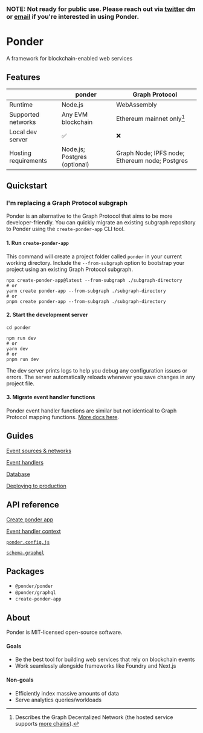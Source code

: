 ### **NOTE: Not ready for public use. Please reach out via [twitter](https://twitter.com/0xOlias) dm or [email](mailto:0xolias@gmail.com) if you're interested in using Ponder.**

# Ponder

A framework for blockchain-enabled web services

## Features

|                      | ponder                       | Graph Protocol                                 |
| -------------------- | ---------------------------- | ---------------------------------------------- |
| Runtime              | Node.js                      | WebAssembly                                    |
| Supported networks   | Any EVM blockchain           | Ethereum mainnet only[^1]                      |
| Local dev server     | ✅                           | ❌                                             |
| Hosting requirements | Node.js; Postgres (optional) | Graph Node; IPFS node; Ethereum node; Postgres |

## Quickstart

### I'm replacing a Graph Protocol subgraph

Ponder is an alternative to the Graph Protocol that aims to be more developer-friendly. You can quickly migrate an existing subgraph repository to Ponder using the `create-ponder-app` CLI tool.

#### 1. Run `create-ponder-app`

This command will create a project folder called `ponder` in your current working directory. Include the `--from-subgraph` option to bootstrap your project using an existing Graph Protocol subgraph.

```
npx create-ponder-app@latest --from-subgraph ./subgraph-directory
# or
yarn create ponder-app --from-subgraph ./subgraph-directory
# or
pnpm create ponder-app --from-subgraph ./subgraph-directory
```

#### 2. Start the development server

```
cd ponder
```

```
npm run dev
# or
yarn dev
# or
pnpm run dev
```

The dev server prints logs to help you debug any configuration issues or errors. The server automatically reloads whenever you save changes in any project file.

#### 3. Migrate event handler functions

Ponder event handler functions are similar but not identical to Graph Protocol mapping functions. [More docs here](https://github.com/0xOlias/ponder/blob/main/docs/event-handlers.md).

## Guides

[Event sources & networks](https://github.com/0xOlias/ponder/blob/main/docs/event-sources-and-networks.md)

[Event handlers](https://github.com/0xOlias/ponder/blob/main/docs/event-handlers.md)

[Database](https://github.com/0xOlias/ponder/blob/main/docs/database.md)

[Deploying to production](https://github.com/0xOlias/ponder/blob/main/docs/deploying-to-production.md)

## API reference

[Create ponder app](https://github.com/0xOlias/ponder/blob/main/docs/api-reference/create-ponder-app.md)

[Event handler context](https://github.com/0xOlias/ponder/blob/main/docs/api-reference/event-handler-context.md)

[`ponder.config.js`](https://github.com/0xOlias/ponder/blob/main/docs/api-reference/ponder-config-js.md)

[`schema.graphql`](https://github.com/0xOlias/ponder/blob/main/docs/api-reference/schema-graphql.md)

## Packages

- `@ponder/ponder`
- `@ponder/graphql`
- `create-ponder-app`

## About

Ponder is MIT-licensed open-source software.

#### Goals

- Be the best tool for building web services that rely on blockchain events
- Work seamlessly alongside frameworks like Foundry and Next.js

#### Non-goals

- Efficiently index massive amounts of data
- Serve analytics queries/workloads

[^1]: Describes the Graph Decentalized Network (the hosted service supports [more chains](https://thegraph.com/docs/en/deploying/deploying-a-subgraph-to-hosted/)).
